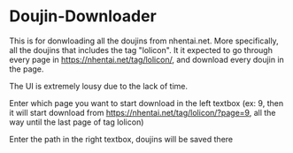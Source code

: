 # Doujin-Downloader

This is for donwloading all the doujins from nhentai.net.
More specifically, all the doujins that includes the tag "lolicon".
It it expected to go through every page in https://nhentai.net/tag/lolicon/, and download every doujin in the page.

The UI is extremely lousy due to the lack of time.

Enter which page you want to start download in the left textbox
(ex: 9, then it will start download from https://nhentai.net/tag/lolicon/?page=9, all the way until the last page of tag lolicon)

Enter the path in the right textbox, doujins will be saved there

